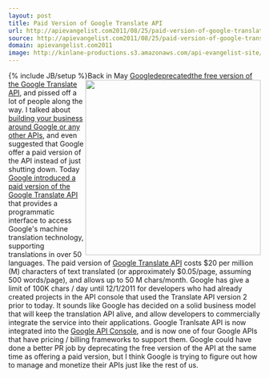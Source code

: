 ```yaml
---
layout: post
title: Paid Version of Google Translate API
url: http://apievangelist.com2011/08/25/paid-version-of-google-translate-api/
source: http://apievangelist.com2011/08/25/paid-version-of-google-translate-api/
domain: apievangelist.com2011
image: http://kinlane-productions.s3.amazonaws.com/api-evangelist-site/blog/Tag-Cloud-Google-Translate.png
---
```

{% include JB/setup %}<img src="http://kinlane-productions.s3.amazonaws.com/api-evangelist/Tag-Cloud-Google-Translate.png"  width="350" align="right" />Back in May <a title="Google deprecated the free version of the Google Translate API" href="http://googlecode.blogspot.com/2011/05/spring-cleaning-for-some-of-our-apis.html">Googledeprecatedthe free version of the Google Translate API</a>, and pissed off a lot of people along the way. I talked about <a title="building your business around Google or any other APIs" href="http://blog.apievangelist.com/2011/05/28/building-your-business-around-google-or-any-other-apis/">building your business around Google or any other APIs</a>, and even suggested that Google offer a paid version of the API instead of just shutting down.
Today <a title="Google introduced a paid version of the Google Translate API" href="http://googlecode.blogspot.com/2011/08/paid-version-of-google-translate-api.html">Google introduced a paid version of the Google Translate API</a> that provides a programmatic interface to access Google's machine translation technology, supporting translations in over 50 languages.
The paid version of <a title="Google Translate API" href="http://code.google.com/apis/language/">Google Translate API</a> costs $20 per million (M) characters of text translated (or approximately $0.05/page, assuming 500 words/page), and allows up to 50 M chars/month.
Google has give a limit of 100K chars / day until 12/1/2011 for developers who had already created projects in the API console that used the Translate API version 2 prior to today.
It sounds like Google has decided on a solid business model that will keep the translation API alive, and allow developers to commercially integrate the service into their applications. Google Tranlsate API is now integrated into the <a title="Google API Console" href="https://code.google.com/apis/console/">Google API Console</a>, and is now one of four Google APIs that have pricing / billing frameworks to support them.
Google could have done a better PR job by deprecating the free version of the API at the same time as offering a paid version, but I think Google is trying to figure out how to manage and monetize their APIs just like the rest of us.
